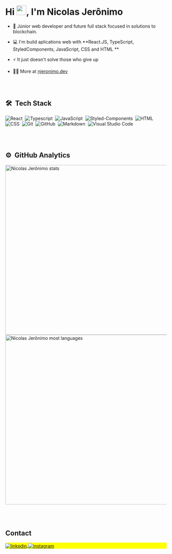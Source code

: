 <h1 align="left">Hi <img src="https://raw.githubusercontent.com/kaueMarques/kaueMarques/master/hi.gif" height="30px">, I'm Nicolas Jerônimo</h1>

- :rocket: Júnior web developer and future full stack focused in solutions to blockchain.

- :computer: I'm build aplications web with  **React.JS, TypeScript, StyledComponents, JavaScript, CSS and HTML **

- ⚡ It just doesn't solve those who give up

- 👨‍💻 More at [njeronimo.dev]((https://portfolio-njeronimo.netlify.app/))



<br><br>

## 🛠 &nbsp;Tech Stack

![React](https://img.shields.io/badge/-React-05122A?style=flat&logo=react)&nbsp;
![Typescript](https://img.shields.io/badge/-Typescript-05122A?style=flat&logo=typescript)&nbsp;
![JavaScript](https://img.shields.io/badge/-JavaScript-05122A?style=flat&logo=javascript)&nbsp;
![Styled-Components](https://img.shields.io/badge/-StyledComponents-05122A?style=flat&logo=styledcomponents)&nbsp;
![HTML](https://img.shields.io/badge/-HTML-05122A?style=flat&logo=HTML5)&nbsp;
![CSS](https://img.shields.io/badge/-CSS-05122A?style=flat&logo=CSS3&logoColor=1572B6)&nbsp;
![Git](https://img.shields.io/badge/-Git-05122A?style=flat&logo=git)&nbsp;
![GitHub](https://img.shields.io/badge/-GitHub-05122A?style=flat&logo=github)&nbsp;
![Markdown](https://img.shields.io/badge/-Markdown-05122A?style=flat&logo=markdown)&nbsp;
![Visual Studio Code](https://img.shields.io/badge/-Visual%20Studio%20Code-05122A?style=flat&logo=visual-studio-code&logoColor=007ACC)&nbsp;

<br><br>

## ⚙️ &nbsp;GitHub Analytics

<p align="left">
<img width="530em" src="https://github-readme-stats.vercel.app/api?username=njeronimo1&show_icons=true&theme=vision-friendly-dark" alt="Nicolas Jerônimo stats"/>
<img width="530em" src="https://github-readme-stats.vercel.app/api/top-langs/?username=njeronimo1&layout=compact&theme=vision-friendly-dark" alt="Nicolas Jerônimo most languages"/>
</p>


<br><br>

## Contact

<p align="left" style="background:yellow">
<a href="https://www.linkedin.com/in/njeronimo23/" target="_blank">
  <img align="center" src="https://img.shields.io/badge/-njeronimo1-05122A?style=flat&logo=linkedin" alt="linkedin"/>
</a>
<a href="https://instagram.com/njeronimo_" target="_blank">
 <img align="center" src="https://img.shields.io/badge/-njeronimo1-05122A?style=flat&logo=instagram" alt="instagram"/>
</a>
</p>

